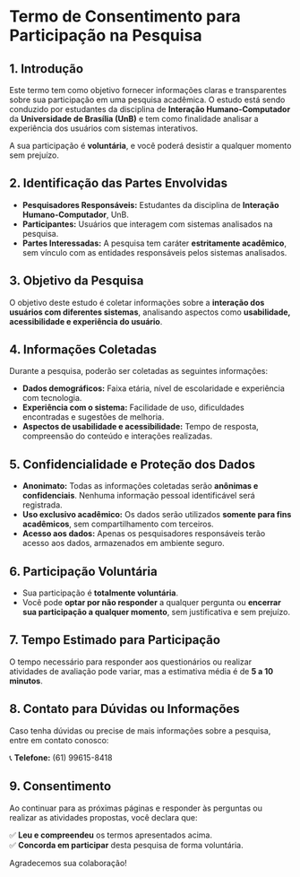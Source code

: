 # **Termo de Consentimento para Participação na Pesquisa**

## **1. Introdução**
Este termo tem como objetivo fornecer informações claras e transparentes sobre sua participação em uma pesquisa acadêmica. O estudo está sendo conduzido por estudantes da disciplina de **Interação Humano-Computador** da **Universidade de Brasília (UnB)** e tem como finalidade analisar a experiência dos usuários com sistemas interativos.

A sua participação é **voluntária**, e você poderá desistir a qualquer momento sem prejuízo.

## **2. Identificação das Partes Envolvidas**
- **Pesquisadores Responsáveis:** Estudantes da disciplina de **Interação Humano-Computador**, UnB.
- **Participantes:** Usuários que interagem com sistemas analisados na pesquisa.
- **Partes Interessadas:** A pesquisa tem caráter **estritamente acadêmico**, sem vínculo com as entidades responsáveis pelos sistemas analisados.

## **3. Objetivo da Pesquisa**
O objetivo deste estudo é coletar informações sobre a **interação dos usuários com diferentes sistemas**, analisando aspectos como **usabilidade, acessibilidade e experiência do usuário**.

## **4. Informações Coletadas**
Durante a pesquisa, poderão ser coletadas as seguintes informações:
- **Dados demográficos:** Faixa etária, nível de escolaridade e experiência com tecnologia.
- **Experiência com o sistema:** Facilidade de uso, dificuldades encontradas e sugestões de melhoria.
- **Aspectos de usabilidade e acessibilidade:** Tempo de resposta, compreensão do conteúdo e interações realizadas.

## **5. Confidencialidade e Proteção dos Dados**
- **Anonimato:** Todas as informações coletadas serão **anônimas e confidenciais**. Nenhuma informação pessoal identificável será registrada.
- **Uso exclusivo acadêmico:** Os dados serão utilizados **somente para fins acadêmicos**, sem compartilhamento com terceiros.
- **Acesso aos dados:** Apenas os pesquisadores responsáveis terão acesso aos dados, armazenados em ambiente seguro.

## **6. Participação Voluntária**
- Sua participação é **totalmente voluntária**.
- Você pode **optar por não responder** a qualquer pergunta ou **encerrar sua participação a qualquer momento**, sem justificativa e sem prejuízo.

## **7. Tempo Estimado para Participação**
O tempo necessário para responder aos questionários ou realizar atividades de avaliação pode variar, mas a estimativa média é de **5 a 10 minutos**.

## **8. Contato para Dúvidas ou Informações**
Caso tenha dúvidas ou precise de mais informações sobre a pesquisa, entre em contato conosco:

📞 **Telefone:** (61) 99615-8418  

## **9. Consentimento**
Ao continuar para as próximas páginas e responder às perguntas ou realizar as atividades propostas, você declara que:

✅ **Leu e compreendeu** os termos apresentados acima.  
✅ **Concorda em participar** desta pesquisa de forma voluntária.  

Agradecemos sua colaboração!
